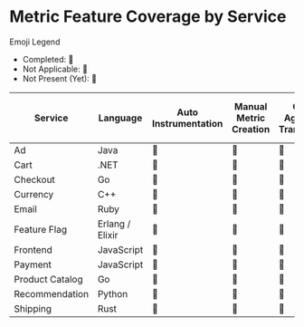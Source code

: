 # Metric Feature Coverage by Service

Emoji Legend

- Completed: :100:
- Not Applicable: :no_bell:
- Not Present (Yet): :construction:

| Service         | Language        | Auto Instrumentation | Manual Metric Creation | Collector Agent Metric Transformation | Push Metrics   | SLO Metrics    | Multiple Manual Metric Instruments |
| --------------- | --------------- | -------------------- | ---------------------- | ------------------------------------- | -------------- | -------------- | ---------------------------------- |
| Ad              | Java            | :100:                | :construction:         | :construction:                        | :construction: | :construction: | :construction:                     |
| Cart            | .NET            | :100:                | :construction:         | :construction:                        | :construction: | :construction: | :construction:                     |
| Checkout        | Go              | :100:                | :construction:         | :construction:                        | :construction: | :construction: | :construction:                     |
| Currency        | C++             | :no_bell:            | :construction:         | :construction:                        | :construction: | :construction: | :construction:                     |
| Email           | Ruby            | :construction:       | :construction:         | :construction:                        | :construction: | :construction: | :construction:                     |
| Feature Flag    | Erlang / Elixir | :construction:       | :construction:         | :construction:                        | :construction: | :construction: | :construction:                     |
| Frontend        | JavaScript      | :construction:       | :construction:         | :construction:                        | :construction: | :construction: | :construction:                     |
| Payment         | JavaScript      | :construction:       | :100:                  | :construction:                        | :construction: | :construction: | :construction:                     |
| Product Catalog | Go              | :100:                | :construction:         | :construction:                        | :construction: | :construction: | :construction:                     |
| Recommendation  | Python          | :100:                | :100:                  | :construction:                        | :construction: | :construction: | :construction:                     |
| Shipping        | Rust            | :construction:       | :construction:         | :construction:                        | :construction: | :construction: | :construction:                     |